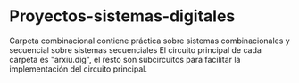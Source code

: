 # Proyectos-sistemas-digitales
Carpeta combinacional contiene práctica sobre sistemas combinacionales y secuencial sobre sistemas secuenciales
El circuito principal de cada carpeta es "arxiu.dig", el resto son subcircuitos para facilitar la implementación del circuito principal.
